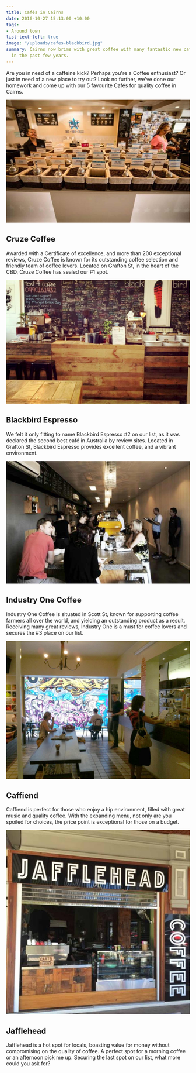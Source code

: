 ```yaml
---
title: Cafés in Cairns
date: 2016-10-27 15:13:00 +10:00
tags:
- Around town
list-text-left: true
image: "/uploads/cafes-blackbird.jpg"
summary: Cairns now brims with great coffee with many fantastic new cafés opening
  in the past few years.
---
```


Are you in need of a caffeine kick? Perhaps you're a Coffee enthusiast? Or just in need of a new place to try out? Look no further, we've done our homework and come up with our 5 favourite Cafés for quality coffee in Cairns.

![Cruze Coffee](/uploads/cafes-cruze.jpg)

## Cruze Coffee

Awarded with a Certificate of excellence, and more than 200 exceptional reviews, Cruze Coffee is known for its outstanding coffee selection and friendly team of coffee lovers. Located on Grafton St, in the heart of the CBD, Cruze Coffee has sealed our #1 spot.

![Blackbird Espresso](/uploads/cafes-blackbird.jpg)

## Blackbird Espresso

We felt it only fitting to name Blackbird Espresso #2 on our list, as it was declared the second best café in Australia by review sites. Located in Grafton St, Blackbird Espresso provides excellent coffee, and a vibrant environment.

![Industry One Coffee](/uploads/cafes-industry-one.jpg)

## Industry One Coffee

Industry One Coffee is situated in Scott St, known for supporting coffee farmers all over the world, and yielding an outstanding product as a result. Receiving many great reviews, Industry One is a must for coffee lovers and secures the #3 place on our list.

![Caffiend](/uploads/cafes-caffiend.jpg)

## Caffiend

Caffiend is perfect for those who enjoy a hip environment, filled with great music and quality coffee. With the expanding menu, not only are you spoiled for choices, the price point is exceptional for those on a budget.

![Jafflehead](/uploads/cafes-jafflehead.jpg)

## Jafflehead

Jafflehead is a hot spot for locals, boasting value for money without compromising on the quality of coffee. A perfect spot for a morning coffee or an afternoon pick me up. Securing the last spot on our list, what more could you ask for?
